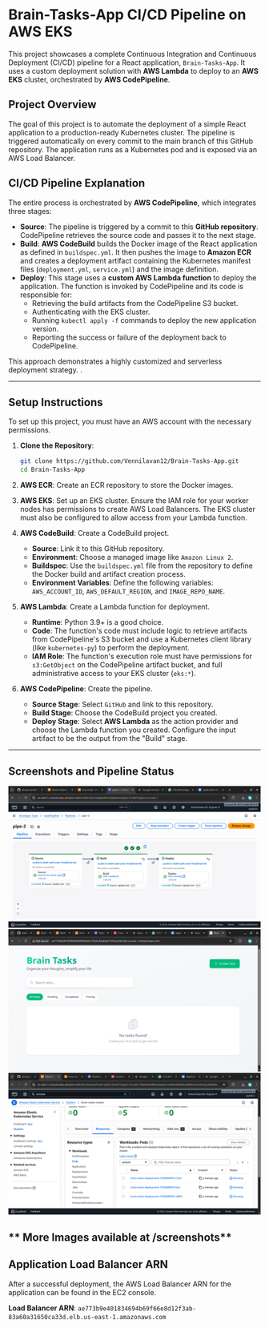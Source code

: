 # Brain-Tasks-App CI/CD Pipeline on AWS EKS

This project showcases a complete Continuous Integration and Continuous Deployment (CI/CD) pipeline for a React application, `Brain-Tasks-App`. It uses a custom deployment solution with **AWS Lambda** to deploy to an **AWS EKS** cluster, orchestrated by **AWS CodePipeline**.

## Project Overview

The goal of this project is to automate the deployment of a simple React application to a production-ready Kubernetes cluster. The pipeline is triggered automatically on every commit to the main branch of this GitHub repository. The application runs as a Kubernetes pod and is exposed via an AWS Load Balancer.

## CI/CD Pipeline Explanation

The entire process is orchestrated by **AWS CodePipeline**, which integrates three stages:

  * **Source**: The pipeline is triggered by a commit to this **GitHub repository**. CodePipeline retrieves the source code and passes it to the next stage.
  * **Build**: **AWS CodeBuild** builds the Docker image of the React application as defined in `buildspec.yml`. It then pushes the image to **Amazon ECR** and creates a deployment artifact containing the Kubernetes manifest files (`deployment.yml`, `service.yml`) and the image definition.
  * **Deploy**: This stage uses a **custom AWS Lambda function** to deploy the application. The function is invoked by CodePipeline and its code is responsible for:
      * Retrieving the build artifacts from the CodePipeline S3 bucket.
      * Authenticating with the EKS cluster.
      * Running `kubectl apply -f` commands to deploy the new application version.
      * Reporting the success or failure of the deployment back to CodePipeline.

This approach demonstrates a highly customized and serverless deployment strategy. .

-----

## Setup Instructions

To set up this project, you must have an AWS account with the necessary permissions.

1.  **Clone the Repository**:

    ```bash
    git clone https://github.com/Vennilavan12/Brain-Tasks-App.git
    cd Brain-Tasks-App
    ```

2.  **AWS ECR**: Create an ECR repository to store the Docker images.

3.  **AWS EKS**: Set up an EKS cluster. Ensure the IAM role for your worker nodes has permissions to create AWS Load Balancers. The EKS cluster must also be configured to allow access from your Lambda function.

4.  **AWS CodeBuild**: Create a CodeBuild project.

      * **Source**: Link it to this GitHub repository.
      * **Environment**: Choose a managed image like `Amazon Linux 2`.
      * **Buildspec**: Use the `buildspec.yml` file from the repository to define the Docker build and artifact creation process.
      * **Environment Variables**: Define the following variables: `AWS_ACCOUNT_ID`, `AWS_DEFAULT_REGION`, and `IMAGE_REPO_NAME`.

5.  **AWS Lambda**: Create a Lambda function for deployment.

      * **Runtime**: Python 3.9+ is a good choice.
      * **Code**: The function's code must include logic to retrieve artifacts from CodePipeline's S3 bucket and use a Kubernetes client library (like `kubernetes-py`) to perform the deployment.
      * **IAM Role**: The function's execution role must have permissions for `s3:GetObject` on the CodePipeline artifact bucket, and full administrative access to your EKS cluster (`eks:*`).

6.  **AWS CodePipeline**: Create the pipeline.

      * **Source Stage**: Select `GitHub` and link to this repository.
      * **Build Stage**: Choose the CodeBuild project you created.
      * **Deploy Stage**: Select **AWS Lambda** as the action provider and choose the Lambda function you created. Configure the input artifact to be the output from the "Build" stage.

-----

## Screenshots and Pipeline Status

<img src="https://github.com/mythili1-14/Brain-Tasks-App/blob/main/screenshots/Screenshot_20250925_201016.png" alt="Banner" />
<img src="https://github.com/mythili1-14/Brain-Tasks-App/blob/main/screenshots/Screenshot_20250925_234744.png" alt="Banner" />
<img src="https://github.com/mythili1-14/Brain-Tasks-App/blob/main/screenshots/Screenshot_20250925_203355.png" alt="Banner" />


** More Images available at /screenshots**
-----

## Application Load Balancer ARN

After a successful deployment, the AWS Load Balancer ARN for the application can be found in the EC2 console.

**Load Balancer ARN**: `ae773b9e401834694b69f66e8d12f3ab-83a60a31650ca33d.elb.us-east-1.amazonaws.com`

